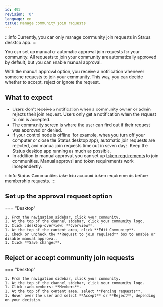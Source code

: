 ```yaml
---
id: 491
revision: '0'
language: en
title: Manage community join requests
---
```


:::info
Currently, you can only manage community join requests in Status desktop app.
:::

You can set up manual or automatic approval join requests for your community. All requests to join your community are automatically approved by default, but you can enable manual approval.

With the manual approval option, you receive a notification whenever someone requests to join your community. This way, you can decide whether to accept, reject or ignore the request.

## What to expect

- Users don't receive a notification when a community owner or admin rejects their join request. Users only get a notification when the request to join is accepted.
- The community screen is where the user can find out if their request was approved or denied.
- If your control node is offline (for example, when you turn off your computer or close the Status desktop app), automatic join requests are rejected, and manual join requests time out in seven days. Keep the Status desktop app running as much as possible.
- In addition to manual approval, you can set up [token requirements](./understand-token-requirements-in-communities) to join communities. Manual approval and token requirements work independently.

:::info
Status Communities take into account token requirements before membership requests.
:::

## Set up the approval request option

=== "Desktop"

    1. From the navigation sidebar, click your community.
    1. At the top of the channel sidebar, click your community logo.
    1. Click :desktop-overview: **Overview**.
    1. At the top of the content area, click **Edit Community**.
    1. Check or uncheck the **Request to join required** box to enable or disable manual approval.
    1. Click **Save changes**.

## Reject or accept community join requests

=== "Desktop"

    1. From the navigation sidebar, click your community.
    1. At the top of the channel sidebar, click your community logo.
    1. Click :web-members: **Members**.
    1. At the top of the content area, select **Pending requests**.
    1. Hover over the user and select **Accept** or **Reject**, depending on your decision.
